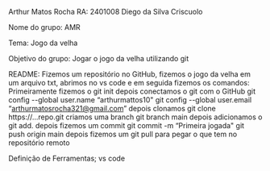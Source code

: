 Arthur Matos Rocha RA: 2401008
Diego da Silva Criscuolo

Nome do grupo: AMR

Tema: Jogo da velha

Objetivo do grupo: Jogar o jogo da velha utilizando git

README: 
Fizemos um repositório no GitHub, fizemos o jogo da velha em um arquivo txt, abrimos no vs code e em seguida fizemos os comandos:
Primeiramente fizemos o git init 
depois conectamos o git com o GitHub git config --global user.name “arthurmattos10"
git config --global user.email “arthurmatosrocha321@gmail.com” 
depois clonamos git clone https://...repo.git
criamos uma branch git branch main
depois adicionamos o git add.
depois fizemos um commit git commit -m “Primeira jogada"
git push origin main
depois fizemos um git pull para pegar o que tem no repositório remoto

Definição de Ferramentas; vs code
